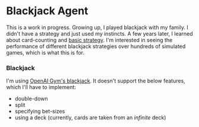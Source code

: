 # Blackjack Agent
This is a work in progress. Growing up, I played blackjack with my family. I didn't have a strategy and just used my instincts. A few years later, I learned about card-counting and [basic strategy](http://www.casinoguardian.co.uk/blackjack/blackjack-basic-strategy/). 
I'm interested in seeing  the performance of different blackjack strategies over hundreds of simulated games, which is what this is for.

### Blackjack
I'm using [OpenAI Gym's blackjack](https://github.com/openai/gym/blob/master/gym/envs/toy_text/blackjack.py). It doesn't support the below features, which I'll have to implement:
* double-down
* split
* specifying bet-sizes
* using a deck (currently, cards are taken from an *infinite* deck)

